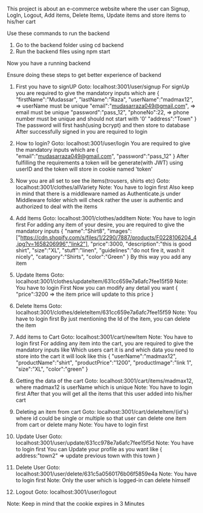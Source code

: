 This project is about an e-commerce website where the user can Signup, LogIn, Logout, Add items, Delete Items, Update items and store items to his/her cart

Use these commands to run the backend
1) Go to the backend folder using cd backend
2) Run the backend files using npm start

Now you have a running backend 

Ensure doing these steps to get better experience of backend

1) First you have to signUP
    Goto: localhost:3001/user/signup
    For signUp you are required to give the mandatory inputs which are
    {
    "firstName":"Mudassar",
    "lastName":"Raza",
    "userName":"madmax12", => userName must be unique
    "email":"mudasarraza049@gmail.com", => email must be unique
    "password":"pass_12",
    "phoneNo":22, => phone number must be unique and should not start with '0'
    "address":"Town"
    }
    The password will first hash(using bcrypt) and then store to database
    After successfully signed in you are required to login

2) How to login?
    Goto: localhost:3001/user/login
    You are required to give the mandatory inputs which are
    {
    "email":"mudasarraza049@gmail.com",
    "password":"pass_12"
    }
    After fulfilling the requirements a token will be generate(with JWT) using userID and the token will store in cookie named 'token'

3) Now you are all set to see the items(trousers, shirts etc)
    Goto: localhost:3001/clothes/allVariety
    Note: You have to login first
    Also keep in mind that there is a middleware named as Authenticate.js under Middleware folder which will check rather the user is authentic and authorized to deal with the items

4) Add Items
    Goto: localhost:3001/clothes/addItem
    Note: You have to login first
    For adding any item of your desire, you are required to give the mandatory inputs
    {
    "name":"Shirt8",
    "images":["https://cdn.shopify.com/s/files/1/2290/7887/products/F0228106204_4.jpg?v=1658206996","link2"],
    "price":3000,
    "description":"this is good shirt",
    "size":"XL",
    "stuff":"linen",
    "guidelines":"do not fire it, wash it nicely",
    "catagory":"Shirts",
    "color":"Green"
    }
    By this way you add any item

5) Update Items
    Goto: localhost:3001/clothes/updateItem/631cc659e7a6afc7fee15f59
    Note: You have to login First
    Now you can modify any detail you want 
    {
    "price":3200 => the item price will update to this price
    }

6) Delete Items
    Goto: localhost:3001/clothes/deleteItem/631cc659e7a6afc7fee15f59
    Note: You have to login first
    By just mentioning the Id of the item, you can delete the item

7) Add items to Cart
    Goto: localhost:3001/cart/newItem
    Note: You have to login first
    For adding any item into the cart, you are required to give the mandatory inputs like 
    Which users cart it is and which data you need to store into the cart
    it will look like this
    {
    "userName":"madmax12",
    "productName":"shirt",
    "productPrice":"1200",
    "productImage":"link 1",
    "size":"XL",
    "color":"green"
    }

8) Getting the data of the cart
    Goto: localhost:3001/cart/items/madmax12, where madmax12 is userName which is unique
    Note: You have to login first
    After that you will get all the items that this user added into his/her cart

9) Deleting an item from cart
    Goto: localhost:3001/cart/deleteItem/{id's}
    where id could be single or multiple so that user can delete one item from cart or delete many
    Note: You have to login first

10) Update User
    Goto: localhost:3001/user/update/631cc978e7a6afc7fee15f5d
    Note: You have to login first
    You can Update your profile as you want like
    {
        address:"town2" => update previous town with this town
    }

11) Delete User
    Goto: localhost:3001/user/delete/631c5a0560176b06f5859e4a
    Note: You have to login first
    Note: Only the user which is logged-in can delete himself

12) Logout
    Goto: localhost:3001/user/logout

Note: Keep in mind that the cookie expires in 3 Minutes